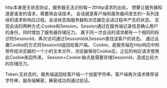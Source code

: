 http本身是无状态协议，服务器无法识别每一次http请求的出处。
想要让服务器知道是谁发的请求，需要用会话技术。
会话就是客户端和服务器间发生的一系列连续的请求和响应过程。会话状态指服务器和浏览器在会话过程中产生的状态。
实现会话的两种方式:Cookie和Session。Session通过在服务端记录信息确认用户的身份，同时增加了服务器存储压力。
属于同一次会话的请求都有一个相同的标识符SessionId，再次访问通过SessionId从Session查找该客户的状态。
通过设置Cookie的方式将SessionId返回给客户端。
Cookie，是服务端在http响应中附带传给浏览器的一个小的文本文件，浏览器保存Cookie后，之后的响应请求使用此Cookie来回传递。
Session+Cookie:缺点是需要存储SessionId，造成比较大的存储压力。

Token:无状态的，服务端返回给客户端一个加密字符串，客户端再次请求携带该字符串，服务端解密，解密成功则通过验证。
